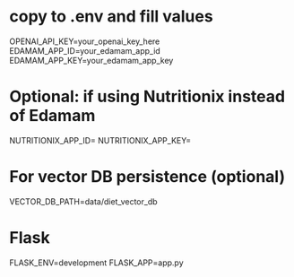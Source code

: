 # copy to .env and fill values
OPENAI_API_KEY=your_openai_key_here
EDAMAM_APP_ID=your_edamam_app_id
EDAMAM_APP_KEY=your_edamam_app_key
# Optional: if using Nutritionix instead of Edamam
NUTRITIONIX_APP_ID=
NUTRITIONIX_APP_KEY=


# For vector DB persistence (optional)
VECTOR_DB_PATH=data/diet_vector_db


# Flask
FLASK_ENV=development
FLASK_APP=app.py